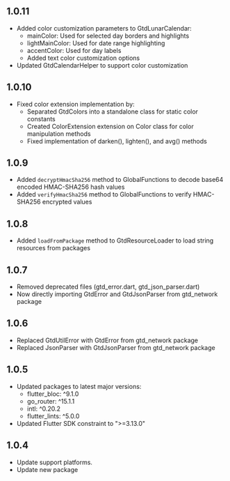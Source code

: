 ## 1.0.11

- Added color customization parameters to GtdLunarCalendar:
  - mainColor: Used for selected day borders and highlights
  - lightMainColor: Used for date range highlighting 
  - accentColor: Used for day labels
  - Added text color customization options
- Updated GtdCalendarHelper to support color customization

## 1.0.10

- Fixed color extension implementation by:
  - Separated GtdColors into a standalone class for static color constants
  - Created ColorExtension extension on Color class for color manipulation methods
  - Fixed implementation of darken(), lighten(), and avg() methods

## 1.0.9

- Added `decryptHmacSha256` method to GlobalFunctions to decode base64 encoded HMAC-SHA256 hash values
- Added `verifyHmacSha256` method to GlobalFunctions to verify HMAC-SHA256 encrypted values

## 1.0.8

- Added `loadFromPackage` method to GtdResourceLoader to load string resources from packages

## 1.0.7

- Removed deprecated files (gtd_error.dart, gtd_json_parser.dart)
- Now directly importing GtdError and GtdJsonParser from gtd_network package

## 1.0.6

- Replaced GtdUtilError with GtdError from gtd_network package
- Replaced JsonParser with GtdJsonParser from gtd_network package

## 1.0.5

- Updated packages to latest major versions:
  - flutter_bloc: ^9.1.0
  - go_router: ^15.1.1
  - intl: ^0.20.2
  - flutter_lints: ^5.0.0
- Updated Flutter SDK constraint to ">=3.13.0"

## 1.0.4

- Update support platforms.
- Update new package
